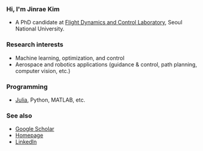 ### Hi, I'm Jinrae Kim
- A PhD candidate at [Flight Dynamics and Control Laboratory](http://fdcl.snu.ac.kr/wordpress/), Seoul National University.

### Research interests
- Machine learning, optimization, and control
- Aerospace and robotics applications (guidance & control, path planning, computer vision, etc.)

### Programming
- [Julia](https://discourse.julialang.org/u/iHany/summary), Python, MATLAB, etc.

### See also
- [Google Scholar](https://scholar.google.com/citations?user=K7wrYmoAAAAJ&hl=en)
- [Homepage](https://jinrae.notion.site)
- [LinkedIn](https://www.linkedin.com/in/jinrae-kim-1b1900195/)
